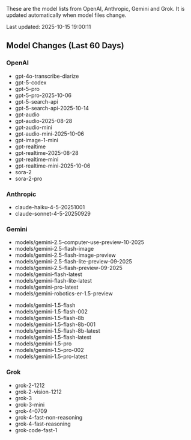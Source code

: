 These are the model lists from OpenAI, Anthropic, Gemini and Grok.
It is updated automatically when model files change.

Last updated: 2025-10-15 19:00:11

## Model Changes (Last 60 Days)

### OpenAI

+ gpt-4o-transcribe-diarize
+ gpt-5-codex
+ gpt-5-pro
+ gpt-5-pro-2025-10-06
+ gpt-5-search-api
+ gpt-5-search-api-2025-10-14
+ gpt-audio
+ gpt-audio-2025-08-28
+ gpt-audio-mini
+ gpt-audio-mini-2025-10-06
+ gpt-image-1-mini
+ gpt-realtime
+ gpt-realtime-2025-08-28
+ gpt-realtime-mini
+ gpt-realtime-mini-2025-10-06
+ sora-2
+ sora-2-pro

### Anthropic

+ claude-haiku-4-5-20251001
+ claude-sonnet-4-5-20250929

### Gemini

+ models/gemini-2.5-computer-use-preview-10-2025
+ models/gemini-2.5-flash-image
+ models/gemini-2.5-flash-image-preview
+ models/gemini-2.5-flash-lite-preview-09-2025
+ models/gemini-2.5-flash-preview-09-2025
+ models/gemini-flash-latest
+ models/gemini-flash-lite-latest
+ models/gemini-pro-latest
+ models/gemini-robotics-er-1.5-preview
- models/gemini-1.5-flash
- models/gemini-1.5-flash-002
- models/gemini-1.5-flash-8b
- models/gemini-1.5-flash-8b-001
- models/gemini-1.5-flash-8b-latest
- models/gemini-1.5-flash-latest
- models/gemini-1.5-pro
- models/gemini-1.5-pro-002
- models/gemini-1.5-pro-latest

### Grok

+ grok-2-1212
+ grok-2-vision-1212
+ grok-3
+ grok-3-mini
+ grok-4-0709
+ grok-4-fast-non-reasoning
+ grok-4-fast-reasoning
+ grok-code-fast-1

